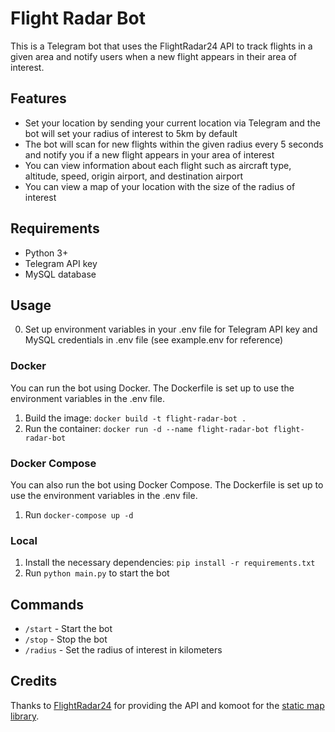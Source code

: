 # Flight Radar Bot

This is a Telegram bot that uses the FlightRadar24 API to track flights in a given area and notify users when a new
flight appears in their area of interest.

## Features

* Set your location by sending your current location via Telegram and the bot will set your radius of interest to 5km by
  default
* The bot will scan for new flights within the given radius every 5 seconds and notify you if a new flight appears in
  your area of interest
* You can view information about each flight such as aircraft type, altitude, speed, origin airport, and destination
  airport
* You can view a map of your location with the size of the radius of interest

## Requirements

* Python 3+
* Telegram API key
* MySQL database

## Usage

0. Set up environment variables in your .env file for Telegram API key and MySQL credentials in .env file (see
   example.env for reference)

### Docker

You can run the bot using Docker. The Dockerfile is set up to use the environment variables in the .env file.

1. Build the image: `docker build -t flight-radar-bot .`
2. Run the container: `docker run -d --name flight-radar-bot flight-radar-bot`

### Docker Compose

You can also run the bot using Docker Compose. The Dockerfile is set up to use the environment variables in the .env
file.

1. Run `docker-compose up -d`

### Local

1. Install the necessary dependencies: `pip install -r requirements.txt`
2. Run `python main.py` to start the bot

## Commands

* `/start` - Start the bot
* `/stop` - Stop the bot
* `/radius` - Set the radius of interest in kilometers

## Credits

Thanks to [FlightRadar24](https://www.flightradar24.com/) for providing the API and komoot for
the [static map library](https://github.com/komoot/staticmap).